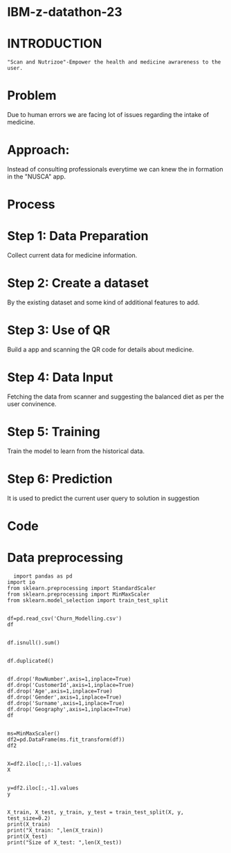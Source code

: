 # IBM-z-datathon-23
# INTRODUCTION
    "Scan and Nutrizoe"-Empower the health and medicine awrareness to the user. 
# Problem
   Due to human errors we are facing lot of issues regarding the intake of medicine.

# Approach:
   Instead of consulting professionals everytime we can knew the in formation in the "NUSCA" app.
# Process
# Step 1: Data Preparation
Collect current data for medicine information.

# Step 2: Create a dataset
By the existing dataset and some kind of additional features  to add.

# Step 3: Use of QR 
Build a app and scanning the QR code for details about medicine.

# Step 4: Data Input
Fetching the data from scanner and suggesting the balanced diet as per the user convinence.

# Step 5: Training
Train the model to learn from the historical data.

# Step 6: Prediction
 It is used to predict the current user query to solution in suggestion

# Code

# Data preprocessing

```
  import pandas as pd
import io
from sklearn.preprocessing import StandardScaler
from sklearn.preprocessing import MinMaxScaler
from sklearn.model_selection import train_test_split


df=pd.read_csv('Churn_Modelling.csv')
df


df.isnull().sum()


df.duplicated()


df.drop('RowNumber',axis=1,inplace=True)
df.drop('CustomerId',axis=1,inplace=True)
df.drop('Age',axis=1,inplace=True)
df.drop('Gender',axis=1,inplace=True)
df.drop('Surname',axis=1,inplace=True)
df.drop('Geography',axis=1,inplace=True)
df


ms=MinMaxScaler()
df2=pd.DataFrame(ms.fit_transform(df))
df2


X=df2.iloc[:,:-1].values
X


y=df2.iloc[:,-1].values
y


X_train, X_test, y_train, y_test = train_test_split(X, y, test_size=0.2)
print(X_train)
print("X_train: ",len(X_train))
print(X_test)
print("Size of X_test: ",len(X_test))

```
